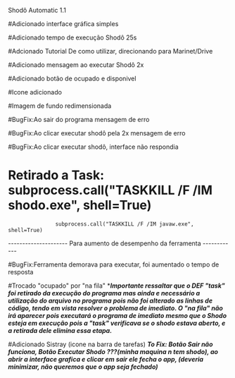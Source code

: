 Shodô Automatic 1.1

#Adicionado interface gráfica simples

#Adicionado tempo de execução Shodô 25s

#Adcionado Tutorial De como utilizar, direcionando para Marinet/Drive

#Adicionado mensagem ao executar Shodô 2x

#Adicionado botão de ocupado e disponivel

#Icone adicionado

#Imagem de fundo redimensionada 

#BugFix:Ao sair do programa mensagem de erro

#BugFix:Ao clicar executar shodô pela 2x mensagem de erro

#BugFix:Ao clicar executar shodô, interface não respondia

# Retirado a Task: subprocess.call("TASKKILL /F /IM shodo.exe", shell=True)
                   subprocess.call("TASKKILL /F /IM javaw.exe", shell=True)
--------------------- Para aumento de desempenho da ferramenta ------------

#BugFix:Ferramenta demorava para executar, foi aumentado o tempo de resposta

#Trocado "ocupado" por "na fila"
******Importante ressaltar  que o DEF "task" foi retirado da execução do programa mas ainda e necessário a utilização do arquivo no programa pois não foi alterado as linhas de código, tendo em vista resolver o problema de imediato.  O "na fila" não irá aparecer pois executará o programa de imediato mesmo que o Shodo esteja em execução pois a "task" verificava se o shodo estava aberto, e a retirada dele elimina essa etapa.*****

#Adicionado Sistray (icone na barra de tarefas)
*****To Fix: Botão Sair não funciona, Botão Executar Shodo ???(minha maquina n tem shodo), ao abrir a interface grafica e clicar em sair ele fecha o app, (deveria minimizar, não queremos que o app seja fechado)*****